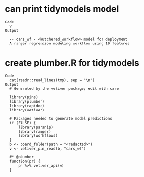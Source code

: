 # can print tidymodels model

    Code
      v
    Output
      
      -- cars_wf - <butchered_workflow> model for deployment 
      A ranger regression modeling workflow using 10 features

# create plumber.R for tidymodels

    Code
      cat(readr::read_lines(tmp), sep = "\n")
    Output
      # Generated by the vetiver package; edit with care
      
      library(pins)
      library(plumber)
      library(rapidoc)
      library(vetiver)
      
      # Packages needed to generate model predictions
      if (FALSE) {
          library(parsnip)
          library(ranger)
          library(workflows)
      }
      b <- board_folder(path = "<redacted>")
      v <- vetiver_pin_read(b, "cars_wf")
      
      #* @plumber
      function(pr) {
          pr %>% vetiver_api(v)
      }


